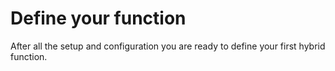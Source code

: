 # Define your function

After all the setup and configuration you are ready to define your first hybrid function.



